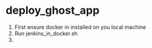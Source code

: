 # deploy_ghost_app

1. First ensure docker in installed on you local machine
2. Run jenkins_in_docker.sh
3.
